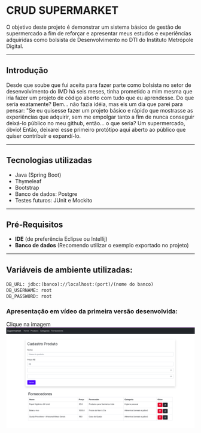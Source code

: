 # CRUD SUPERMARKET 

O objetivo deste projeto é demonstrar um sistema básico de gestão de supermercado a fim de reforçar e apresentar meus estudos e experiências adquiridas como bolsista de Desenvolvimento no DTI do Instituto Metrópole Digital. 

---
## Introdução

Desde que soube que fui aceita para fazer parte como bolsista no setor de desenvolvimento do IMD há seis meses, tinha prometido a mim mesma que iria fazer um projeto de código aberto com tudo que eu aprendesse. Do que seria exatamente? Bem... não fazia idéia, mas eis um dia que parei para pensar: "Se eu quisesse fazer um projeto básico e rápido que mostrasse as experiências que adquirir, sem me empolgar tanto a fim de nunca conseguir deixá-lo público no meu github, então... o que seria? Um supermercado, óbvio! 
Então, deixarei esse primeiro protótipo aqui aberto ao público que quiser contribuir e expandí-lo. 

---
## Tecnologias utilizadas

- Java (Spring Boot)
- Thymeleaf
- Bootstrap
- Banco de dados: Postgre
- Testes futuros: JUnit e Mockito
---

## Pré-Requisitos 
- **IDE** (de preferência Eclipse ou Intellij)
- **Banco de dados** (Recomendo utilizar o exemplo exportado no projeto)

--- 

## Variáveis de ambiente utilizadas:

```
DB_URL: jdbc:(banco)://localhost:(port)/(nome do banco)
DB_USERNAME: root
DB_PASSWORD: root
```

### Apresentação em vídeo da primeira versão desenvolvida: 

Clique na imagem
[![Clique aqui](src/main/resources/static/imagem_video.png)](https://www.youtube.com/watch?v=idcU00GssGw)